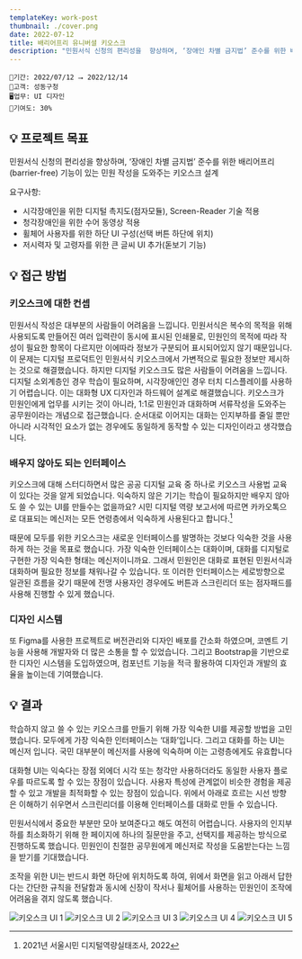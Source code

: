 ```yaml
---
templateKey: work-post
thumbnail: ./cover.png
date: 2022-07-12
title: 배리어프리 유니버셜 키오스크
description: "민원서식 신청의 편리성을  향상하며, ‘장애인 차별 금지법’ 준수를 위한 배리어프리(barrier-free) 기능이 있는 민원 작성을 도와주는 키오스크 설계"
---
```

```
📅기간: 2022/07/12 ⭢ 2022/12/14
🤝고객: 성동구청
🖥️업무: UI 디자인
🎯기여도: 30%
```

## 💡 프로젝트 목표
민원서식 신청의 편리성을  향상하며, ‘장애인 차별 금지법’ 준수를 위한 배리어프리(barrier-free) 기능이 있는 민원 작성을 도와주는 키오스크 설계

요구사항:
- 시각장애인을 위한 디지털 촉지도(점자모듈), Screen-Reader 기술 적용
- 청각장애인을 위한 수어 동영상 적용
- 휠체어 사용자를 위한 하단 UI 구성(선택 버튼 하단에 위치)
- 저시력자 및 고령자를 위한 큰 글씨 UI 추가(돋보기 기능)

## 💡 접근 방법
### 키오스크에 대한 컨셉
민원서식 작성은 대부분의 사람들이 어려움을 느낍니다. 민원서식은 복수의 목적을 위해 사용되도록 만들어진 여러 입력란이 동시에 표시된 인쇄물로, 민원인의 목적에 따라 작성이 필요한 항목이 다르지만 이에따라 정보가 구분되어 표시되어있지 않기 때문입니다. 이 문제는 디지털 프로덕트인 민원서식 키오스크에서 가변적으로 필요한 정보만 제시하는 것으로 해결했습니다. 하지만 디지털 키오스크도 많은 사람들이 어려움을 느낍니다. 디지털 소외계층인 경우 학습이 필요하며, 시각장애인인 경우 터치 디스플레이를 사용하기 어렵습니다. 이는 대화형 UX 디자인과 하드웨어 설계로 해결했습니다. 키오스크가 민원인에게 업무를 시키는 것이 아니라, 1:1로 민원인과 대화하며 서류작성을 도와주는 공무원이라는 개념으로 접근했습니다. 순서대로 이어지는 대화는 인지부하를 줄일 뿐만 아니라 시각적인 요소가 없는 경우에도 동일하게 동작할 수 있는 디자인이라고 생각했습니다. 

### 배우지 않아도 되는 인터페이스
키오스크에 대해 스터디하면서 많은 공공 디지털 교육 중 하나로 키오스크 사용법 교육이 있다는 것을 알게 되었습니다. 익숙하지 않은 기기는 학습이 필요하지만 배우지 않아도 쓸 수 있는 UI를 만들수는 없을까요? 시민 디지털 역량 보고서에 따르면 카카오톡으로 대표되는 메신저는 모든 연령층에서 익숙하게 사용된다고 합니다.[^1]
[^1]: 2021년 서울시민 디지털역량실태조사, 2022

때문에 모두를 위한 키오스크는 새로운 인터페이스를 발명하는 것보다 익숙한 것을 사용하게 하는 것을 목표로 했습니다. 가장 익숙한 인터페이스는 대화이며, 대화를 디지털로 구현한 가장 익숙한 형태는 메신저이니까요. 그래서 민원인은 대화로 표현된 민원서식과 대화하며 필요한 정보를 채워나갈 수 있습니다. 또 이러한 인터페이스는 세로방향으로 일관된 흐름을 갖기 때문에 전맹 사용자인 경우에도 버튼과 스크린리더 또는 점자패드를 사용해 진행할 수 있게 했습니다.

### 디자인 시스템
또 Figma를 사용한 프로젝트로 버전관리와 디자인 배포를 간소화 하였으며, 코멘트 기능을 사용해 개발자와 더 많은 소통을 할 수 있었습니다. 그리고 Bootstrap을 기반으로 한 디자인 시스템을 도입하였으며, 컴포넌트 기능을 적극 활용하여 디자인과 개발의 효율을 높이는데 기여했습니다.

## 💡 결과
학습하지 않고 쓸 수 있는 키오스크를 만들기 위해 가장 익숙한 UI를 제공할 방법을 고민했습니다. 모두에게 가장 익숙한 인터페이스는 ‘대화’입니다. 그리고 대화를 하는 UI는 메신저 입니다. 국민 대부분이 메신저를 사용에 익숙하며 이는 고령층에게도 유효합니다 

대화형 UI는 익숙다는 장점 외에더 시각 또는 청각만 사용하더라도 동일한 사용자 플로우를 따르도록 할 수 있는 장점이 있습니다. 사용자 특성에 관계없이 비슷한 경험을 제공할 수 있고 개발을 최적화할 수 있는 장점이 있습니다. 위에서 아래로 흐르는 시선 방향은 이해하기 쉬우면서 스크린리더를 이용해 인터페이스를 대화로 만들 수 있습니다.

민원서식에서 중요한 부분만 모아 보여준다고 해도 여전히 어렵습니다. 사용자의 인지부하를 최소화하기 위해 한 페이지에 하나의 질문만을 주고, 선택지를 제공하는 방식으로 진행하도록 했습니다. 민원인이 친절한 공무원에게 메신저로 작성을 도움받는다는 느낌을 받기를 기대했습니다.

조작을 위한 UI는 반드시 화면 하단에 위치하도록 하여, 위에서 화면을 읽고 아래서 답한다는 간단한 규칙을 전달함과 동시에 신장이 작서나 휠체어를 사용하는 민원인이 조작에 어려움을 겪지 않도록 했습니다.

![키오스크 UI 1](./Barrier-free-Kiosk-001.jpg)
![키오스크 UI 2](./Barrier-free-Kiosk-002.jpg)
![키오스크 UI 3](./Barrier-free-Kiosk-003.png)
![키오스크 UI 4](./Barrier-free-Kiosk-004.png)
![키오스크 UI 5](./Barrier-free-Kiosk-005.png)